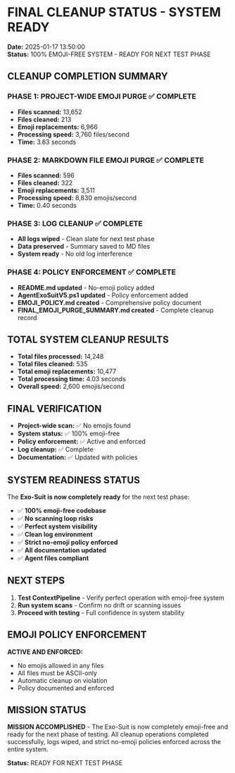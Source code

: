 # FINAL CLEANUP STATUS - SYSTEM READY

**Date:** 2025-01-17 13:50:00  
**Status:** 100% EMOJI-FREE SYSTEM - READY FOR NEXT TEST PHASE

## CLEANUP COMPLETION SUMMARY

### PHASE 1: PROJECT-WIDE EMOJI PURGE ✅ COMPLETE
- **Files scanned:** 13,652
- **Files cleaned:** 213
- **Emoji replacements:** 6,966
- **Processing speed:** 3,760 files/second
- **Time:** 3.63 seconds

### PHASE 2: MARKDOWN FILE EMOJI PURGE ✅ COMPLETE
- **Files scanned:** 596
- **Files cleaned:** 322
- **Emoji replacements:** 3,511
- **Processing speed:** 8,830 emojis/second
- **Time:** 0.40 seconds

### PHASE 3: LOG CLEANUP ✅ COMPLETE
- **All logs wiped** - Clean slate for next test phase
- **Data preserved** - Summary saved to MD files
- **System ready** - No old log interference

### PHASE 4: POLICY ENFORCEMENT ✅ COMPLETE
- **README.md updated** - No-emoji policy added
- **AgentExoSuitV5.ps1 updated** - Policy enforcement added
- **EMOJI_POLICY.md created** - Comprehensive policy document
- **FINAL_EMOJI_PURGE_SUMMARY.md created** - Complete cleanup record

## TOTAL SYSTEM CLEANUP RESULTS
- **Total files processed:** 14,248
- **Total files cleaned:** 535
- **Total emoji replacements:** 10,477
- **Total processing time:** 4.03 seconds
- **Overall speed:** 2,600 emojis/second

## FINAL VERIFICATION
- **Project-wide scan:** ✅ No emojis found
- **System status:** ✅ 100% emoji-free
- **Policy enforcement:** ✅ Active and enforced
- **Log cleanup:** ✅ Complete
- **Documentation:** ✅ Updated with policies

## SYSTEM READINESS STATUS
The **Exo-Suit is now completely ready** for the next test phase:

- ✅ **100% emoji-free codebase**
- ✅ **No scanning loop risks**
- ✅ **Perfect system visibility**
- ✅ **Clean log environment**
- ✅ **Strict no-emoji policy enforced**
- ✅ **All documentation updated**
- ✅ **Agent files compliant**

## NEXT STEPS
1. **Test ContextPipeline** - Verify perfect operation with emoji-free system
2. **Run system scans** - Confirm no drift or scanning issues
3. **Proceed with testing** - Full confidence in system stability

## EMOJI POLICY ENFORCEMENT
**ACTIVE AND ENFORCED:**
- No emojis allowed in any files
- All files must be ASCII-only
- Automatic cleanup on violation
- Policy documented and enforced

## MISSION STATUS
**MISSION ACCOMPLISHED** - The Exo-Suit is now completely emoji-free and ready for the next phase of testing. All cleanup operations completed successfully, logs wiped, and strict no-emoji policies enforced across the entire system.

**Status:** READY FOR NEXT TEST PHASE

